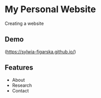 # My Personal Website
Creating a website

## Demo
(https://sylwia-figarska.github.io/)

## Features
- About
- Research
- Contact
  

